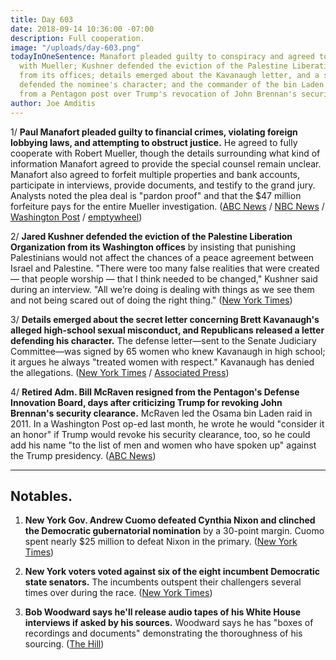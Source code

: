```yaml
---
title: Day 603
date: 2018-09-14 10:36:00 -07:00
description: Full cooperation.
image: "/uploads/day-603.png"
todayInOneSentence: Manafort pleaded guilty to conspiracy and agreed to fully cooperate
  with Mueller; Kushner defended the eviction of the Palestine Liberation Organization
  from its offices; details emerged about the Kavanaugh letter, and a second letter
  defended the nominee's character; and the commander of the bin Laden raid resigned
  from a Pentagon post over Trump's revocation of John Brennan's security clearance.
author: Joe Amditis
---
```


1/ **Paul Manafort pleaded guilty to financial crimes, violating foreign lobbying laws, and attempting to obstruct justice.** He agreed to fully cooperate with Robert Mueller, though the details surrounding what kind of information Manafort agreed to provide the special counsel remain unclear. Manafort also agreed to forfeit multiple properties and bank accounts, participate in interviews, provide documents, and testify to the grand jury. Analysts noted the plea deal is "pardon proof" and that the $47 million forfeiture pays for the entire Mueller investigation. ([ABC News](https://abcnews.go.com/Politics/paul-manafort-plead-guilty-forfeit-assets-special-counsel/story?id=57823235) / [NBC News](https://www.nbcnews.com/politics/politics-news/paul-manafort-pleads-guilty-mueller-probe-n909576) / [Washington Post](https://www.washingtonpost.com/world/national-security/manafort-plans-to-plead-guilty-to-second-set-of-charges/2018/09/14/a1541068-b5c9-11e8-a7b5-adaaa5b2a57f_story.html?utm_term=.b488b63dce33) / [emptywheel](https://www.emptywheel.net/2018/09/14/the-manafort-plea-is-pardon-proof/))

2/ **Jared Kushner defended the eviction of the Palestine Liberation Organization from its Washington offices** by insisting that punishing Palestinians would not affect the chances of a peace agreement between Israel and Palestine. "There were too many false realities that were created — that people worship — that I think needed to be changed," Kushner said during an interview. "All we’re doing is dealing with things as we see them and not being scared out of doing the right thing." ([New York Times](https://www.nytimes.com/2018/09/13/world/middleeast/kushner-palestinians-israel.html))

3/ **Details emerged about the secret letter concerning Brett Kavanaugh's alleged high-school sexual misconduct, and Republicans released a letter defending his character.** The defense letter—sent to the Senate Judiciary Committee—was signed by 65 women who knew Kavanaugh in high school; it argues he always "treated women with respect." Kavanaugh has denied the allegations. ([New York Times](https://www.nytimes.com/2018/09/14/us/politics/kavanaugh-assault-allegation-letter.html) / [Associated Press](https://apnews.com/ee8c3ce45bd5427a8830c6eb6ff42e1f))

4/ **Retired Adm. Bill McRaven resigned from the Pentagon's Defense Innovation Board, days after criticizing Trump for revoking John Brennan's security clearance.** McRaven led the Osama bin Laden raid in 2011. In a Washington Post op-ed last month, he wrote he would "consider it an honor" if Trump would revoke his security clearance, too, so he could add his name "to the list of men and women who have spoken up" against the Trump presidency. ([ABC News](https://abcnews.go.com/Politics/bin-laden-raid-commander-resigns-pentagon-board-criticizing/story?id=57817765))

---

## Notables.

1. **New York Gov. Andrew Cuomo defeated Cynthia Nixon and clinched the Democratic gubernatorial nomination** by a 30-point margin. Cuomo spent nearly $25 million to defeat Nixon in the primary. ([New York Times](https://www.nytimes.com/2018/09/13/nyregion/andrew-cuomo-cynthia-nixon-wins-governors-race.html))

2. **New York voters voted against six of the eight incumbent Democratic state senators.** The incumbents outspent their challengers several times over during the race.  ([New York Times](https://www.nytimes.com/2018/09/13/nyregion/state-senate-election-results-idc-klein.html))

3. **Bob Woodward says he'll release audio tapes of his White House interviews if asked by his sources.** Woodward says he has "boxes of recordings and documents" demonstrating the thoroughness of his sourcing.  ([The Hill](http://thehill.com/homenews/media/406682-woodward-ill-release-tapes-of-book-interviews-if-source-asks-me-to))